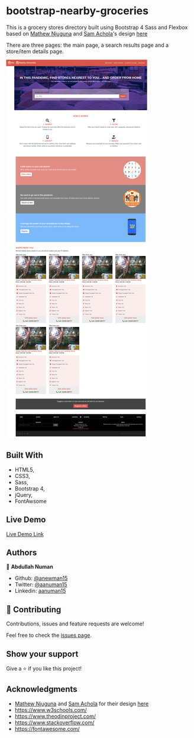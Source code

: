 # bootstrap-nearby-groceries
This is a grocery stores directory built using Bootstrap 4 Sass and Flexbox based on [Mathew Njuguna](https://www.behance.net/mathewnjuguna) and [Sam Achola](https://www.behance.net/aweSam)'s design [here](https://www.behance.net/gallery/25563385/PatashuleKE)

There are three pages: the main page, a search results page and a store/item details page.

![screenshot](./images/app-screenshot.png)

## Built With

- HTML5,
- CSS3,
- Sass,
- Bootstrap 4,
- jQuery,
- FontAwsome

## Live Demo

[Live Demo Link](https://rawcdn.githack.com/anewman15/bootstrap-nearby-groceries/943413c97a101dec408435d6571ee0600e390fec/index.html)

## Authors

👤 **Abdullah Numan**

- Github: [@anewman15](https://github.com/anewman15)
- Twitter: [@aanuman15](https://twitter.com/aanuman15)
- Linkedin: [aanuman15](https://www.linkedin.com/in/aanuman15/)

## 🤝 Contributing

Contributions, issues and feature requests are welcome!

Feel free to check the [issues page](/issues).

## Show your support

Give a ⭐️ if you like this project!

## Acknowledgments

- [Mathew Njuguna](https://www.behance.net/mathewnjuguna) and [Sam Achola](https://www.behance.net/aweSam) for their design [here](https://www.behance.net/gallery/25563385/PatashuleKE)
- https://www.w3schools.com/
- https://www.theodinproject.com/
- https://www.stackoverflow.com/
- https://fontawesome.com/